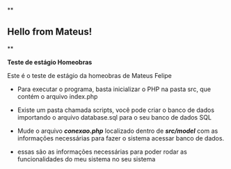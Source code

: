 **

## Hello from Mateus!

**

**Teste de estágio Homeobras**

Este é o teste de estágio da homeobras de Mateus Felipe

 - Para executar o programa, basta inicializar o PHP na pasta src, que
   contém o arquivo index.php

 - Existe um pasta chamada scripts, você pode criar o banco de dados
   importando o arquivo database.sql para o seu banco de dados SQL

 - Mude o arquivo ***conexao.php*** localizado dentro de ***src/model***
   com as informações necessárias para fazer o sistema acessar banco de
   dados.

 - essas são as informações necessárias para poder rodar as funcionalidades
   do meu sistema no seu sistema
